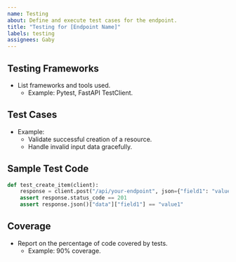 ```yaml
---
name: Testing
about: Define and execute test cases for the endpoint.
title: "Testing for [Endpoint Name]"
labels: testing
assignees: Gaby
---
```


## **Testing Frameworks**
- List frameworks and tools used.
  - Example: Pytest, FastAPI TestClient.

## **Test Cases**
- Example:
  - Validate successful creation of a resource.
  - Handle invalid input data gracefully.

## **Sample Test Code**
```python
def test_create_item(client):
    response = client.post("/api/your-endpoint", json={"field1": "value1"})
    assert response.status_code == 201
    assert response.json()["data"]["field1"] == "value1"
```

## **Coverage**
- Report on the percentage of code covered by tests.
  - Example: 90% coverage.
